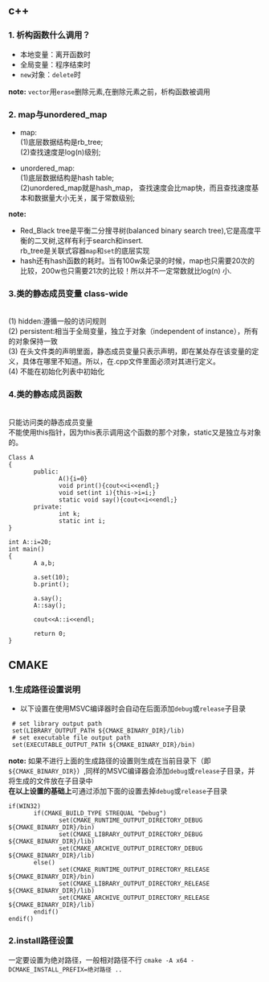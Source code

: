 ## c++
### 1. 析构函数什么调用？
- 本地变量：离开函数时
- 全局变量：程序结束时
- `new`对象：`delete`时

**note:** `vector`用`erase`删除元素,在删除元素之前，析构函数被调用

### 2. map与unordered_map
- map:
 <br>(1)底层数据结构是rb_tree;
 <br>(2)查找速度是log(n)级别;

- unordered_map:
 <br>(1)底层数据结构是hash table;
 <br>(2)unordered_map就是hash_map， 查找速度会比map快，而且查找速度基本和数据量大小无关，属于常数级别;

 **note:**
 - Red_Black tree是平衡二分搜寻树(balanced binary search tree),它是高度平衡的二叉树,这样有利于search和insert.
   <br>rb_tree是关联式容器`map`和`set`的底层实现
- hash还有hash函数的耗时。当有100w条记录的时候，map也只需要20次的比较，200w也只需要21次的比较！所以并不一定常数就比log(n) 小.

### 3.类的静态成员变量 class-wide
 <br>(1) hidden:遵循一般的访问规则
 <br>(2) persistent:相当于全局变量，独立于对象（independent of instance），所有的对象保持一致
 <br>(3) 在头文件类的声明里面，静态成员变量只表示声明，即在某处存在该变量的定义，具体在哪里不知道。所以，在.cpp文件里面必须对其进行定义。
 <br>(4) 不能在初始化列表中初始化

### 4.类的静态成员函数
<br>只能访问类的静态成员变量
<br>不能使用this指针，因为this表示调用这个函数的那个对象，static又是独立与对象的。
```
Class A
{
       public:
              A(){i=0}
              void print(){cout<<i<<endl;}
              void set(int i){this->i=i;}
              static void say(){cout<<i<<endl;}
       private:
              int k;
              static int i;
}

int A::i=20;
int main()
{
       A a,b;

       a.set(10);
       b.print();

       a.say();
       A::say();

       cout<<A::i<<endl;

       return 0;
}
```

## CMAKE
### 1.生成路径设置说明
- 以下设置在使用MSVC编译器时会自动在后面添加`debug`或`release`子目录
```
 # set library output path
 set(LIBRARY_OUTPUT_PATH ${CMAKE_BINARY_DIR}/lib)
 # set executable file output path
 set(EXECUTABLE_OUTPUT_PATH ${CMAKE_BINARY_DIR}/bin)
```
**note:** 如果不进行上面的生成路径的设置则生成在当前目录下（即`${CMAKE_BINARY_DIR}`）,同样的MSVC编译器会添加`debug`或`release`子目录，并将生成的文件放在子目录中
<br>**在以上设置的基础上**可通过添加下面的设置去掉`debug`或`release`子目录
```
if(WIN32)
       if(CMAKE_BUILD_TYPE STREQUAL "Debug")
              set(CMAKE_RUNTIME_OUTPUT_DIRECTORY_DEBUG ${CMAKE_BINARY_DIR}/bin)
              set(CMAKE_LIBRARY_OUTPUT_DIRECTORY_DEBUG ${CMAKE_BINARY_DIR}/lib)
              set(CMAKE_ARCHIVE_OUTPUT_DIRECTORY_DEBUG ${CMAKE_BINARY_DIR}/lib)
       else()
              set(CMAKE_RUNTIME_OUTPUT_DIRECTORY_RELEASE ${CMAKE_BINARY_DIR}/bin)
              set(CMAKE_LIBRARY_OUTPUT_DIRECTORY_RELEASE ${CMAKE_BINARY_DIR}/lib)
              set(CMAKE_ARCHIVE_OUTPUT_DIRECTORY_RELEASE ${CMAKE_BINARY_DIR}/lib)
       endif()
endif()
```
### 2.install路径设置
一定要设置为绝对路径，一般相对路径不行
`cmake -A x64 -DCMAKE_INSTALL_PREFIX=绝对路径 ..`